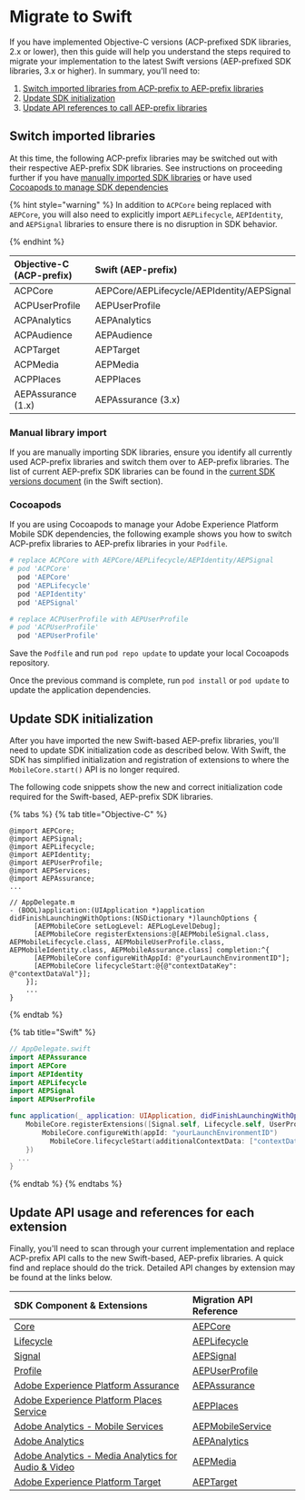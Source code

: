 # Migrate to Swift

If you have implemented Objective-C versions (ACP-prefixed SDK libraries, 2.x or lower), then this guide will help you understand the steps required to migrate your implementation to the latest Swift versions (AEP-prefixed SDK libraries, 3.x or higher). In summary, you'll need to:

1. [Switch imported libraries from ACP-prefix to AEP-prefix libraries](#switch-imported-libraries)
2. [Update SDK initialization](#update-sdk-initialization)
3. [Update API references to call AEP-prefix libraries](#update-api-usage-and-references-for-each-extension)

## Switch imported libraries

At this time, the following ACP-prefix libraries may be switched out with their respective AEP-prefix SDK libraries. See instructions on proceeding further if you have [manually imported SDK libraries](#manual-library-import) or have used [Cocoapods to manage SDK dependencies](#cocoapods)

{% hint style="warning" %}
In addition to `ACPCore` being replaced with `AEPCore`, you will also need to explicitly import `AEPLifecycle`, `AEPIdentity`, and `AEPSignal` libraries to ensure there is no disruption in SDK behavior.

{% endhint %}

| Objective-C (ACP-prefix) | Swift (AEP-prefix) |
| :--- | :--- |
| ACPCore | AEPCore/AEPLifecycle/AEPIdentity/AEPSignal |
| ACPUserProfile | AEPUserProfile |
| ACPAnalytics | AEPAnalytics |
| ACPAudience | AEPAudience |
| ACPTarget | AEPTarget |
| ACPMedia | AEPMedia |
| ACPPlaces | AEPPlaces |
| AEPAssurance (1.x) | AEPAssurance (3.x) |

### Manual library import

If you are manually importing SDK libraries, ensure you identify all currently used ACP-prefix libraries and switch them over to AEP-prefix libraries. The list of current AEP-prefix SDK libraries can be found in the [current SDK versions document](upgrading-to-aep/current-sdk-versions.md#ios-swift) (in the Swift section).

### Cocoapods

If you are using Cocoapods to manage your Adobe Experience Platform Mobile SDK dependencies, the following example shows you how to switch ACP-prefix libraries to AEP-prefix libraries in your `Podfile`.

```ruby
# replace ACPCore with AEPCore/AEPLifecycle/AEPIdentity/AEPSignal
# pod 'ACPCore'
  pod 'AEPCore'
  pod 'AEPLifecycle'
  pod 'AEPIdentity'
  pod 'AEPSignal'

# replace ACPUserProfile with AEPUserProfile
# pod 'ACPUserProfile'
  pod 'AEPUserProfile'
```

Save the `Podfile` and run `pod repo update` to update your local Cocoapods repository.

Once the previous command is complete, run `pod install` or `pod update` to update the application dependencies.

## Update SDK initialization

After you have imported the new Swift-based AEP-prefix libraries, you'll need to update SDK initialization code as described below. With Swift, the SDK has simplified initialization and registration of extensions to where the `MobileCore.start()` API is no longer required.

The following code snippets show the new and correct initialization code required for the Swift-based, AEP-prefix SDK libraries.

{% tabs %}
{% tab title="Objective-C" %}
```objc
@import AEPCore;
@import AEPSignal;
@import AEPLifecycle;
@import AEPIdentity;
@import AEPUserProfile;
@import AEPServices;
@import AEPAssurance;
...

// AppDelegate.m
- (BOOL)application:(UIApplication *)application didFinishLaunchingWithOptions:(NSDictionary *)launchOptions {
      [AEPMobileCore setLogLevel: AEPLogLevelDebug];
      [AEPMobileCore registerExtensions:@[AEPMobileSignal.class, AEPMobileLifecycle.class, AEPMobileUserProfile.class, AEPMobileIdentity.class, AEPMobileAssurance.class] completion:^{
      [AEPMobileCore configureWithAppId: @"yourLaunchEnvironmentID"];
      [AEPMobileCore lifecycleStart:@{@"contextDataKey": @"contextDataVal"}];
    }];
    ...
}
```
{% endtab %}

{% tab title="Swift" %}
```swift
// AppDelegate.swift
import AEPAssurance
import AEPCore
import AEPIdentity
import AEPLifecycle
import AEPSignal
import AEPUserProfile

func application(_ application: UIApplication, didFinishLaunchingWithOptions launchOptions: [UIApplication.LaunchOptionsKey: Any]?) -> Bool {
    MobileCore.registerExtensions([Signal.self, Lifecycle.self, UserProfile.self, Identity.self, Assurance.self], {
        MobileCore.configureWith(appId: "yourLaunchEnvironmentID")
          MobileCore.lifecycleStart(additionalContextData: ["contextDataKey": "contextDataVal"])
    })
  ...
}
```
{% endtab %}
{% endtabs %}

## Update API usage and references for each extension

Finally, you'll need to scan through your current implementation and replace ACP-prefix API calls to the new Swift-based, AEP-prefix libraries. A quick find and replace should do the trick. Detailed API changes by extension may be found at the links below.

| SDK Component & Extensions | Migration API Reference |
| :--- | :--- |
| [Core](../foundation-extensions/mobile-core/) | [AEPCore](../foundation-extensions/mobile-core/acpcore-aepcore.md) |
| [Lifecycle](../foundation-extensions/mobile-core/lifecycle/) | [AEPLifecycle](../foundation-extensions/mobile-core/lifecycle/acplifecycle-aeplifecycle.md) |
| [Signal](../foundation-extensions/mobile-core/signals/) | [AEPSignal](../foundation-extensions/mobile-core/signals/acpsignal-aepsignal.md) |
| [Profile](../foundation-extensions/profile/) | [AEPUserProfile](../foundation-extensions/profile/acpuserprofile-aepuserprofile.md) |
| [Adobe Experience Platform Assurance](../foundation-extensions/adobe-experience-platform-assurance/) | [AEPAssurance](../foundation-extensions/adobe-experience-platform-assurance/migration.md) |
| [Adobe Experience Platform Places Service](../foundation-extensions/places/) | [AEPPlaces](../foundation-extensions/places/migration.md) |
| [Adobe Analytics - Mobile Services](../using-mobile-extensions/adobe-analytics-mobile-services/) | [AEPMobileService](../using-mobile-extensions/adobe-analytics-mobile-services/migration.md) |
| [Adobe Analytics](../using-mobile-extensions/adobe-analytics/) | [AEPAnalytics](../using-mobile-extensions/adobe-analytics/migration.md) |
| [Adobe Analytics - Media Analytics for Audio & Video](../using-mobile-extensions/adobe-media-analytics/) | [AEPMedia](../using-mobile-extensions/adobe-media-analytics/migration.md) |
| [Adobe Experience Platform Target](../using-mobile-extensions/adobe-target/) | [AEPTarget](../using-mobile-extensions/adobe-target/migration.md) |

